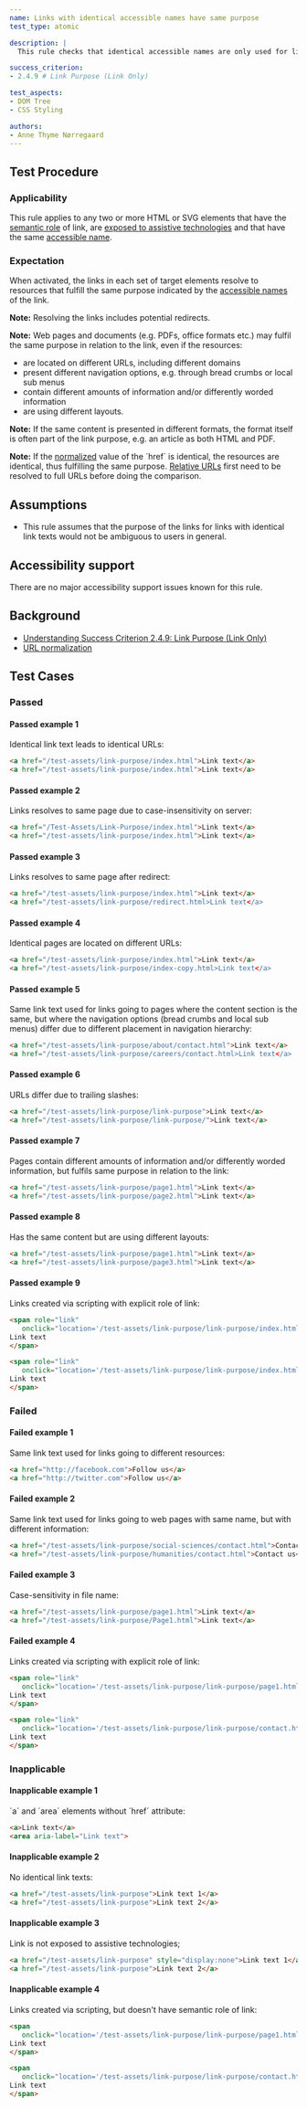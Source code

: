 ```yaml
---
name: Links with identical accessible names have same purpose
test_type: atomic

description: |
  This rule checks that identical accessible names are only used for links that have the same purpose

success_criterion: 
- 2.4.9 # Link Purpose (Link Only)

test_aspects:
- DOM Tree
- CSS Styling

authors:
- Anne Thyme Nørregaard
---
```


## Test Procedure

### Applicability

This rule applies to any two or more HTML or SVG elements that have the [semantic role](#semantic-role) of link, are [exposed to assistive technologies](#exposed-to-assistive-technologies) and that have the same [accessible name](#accessible-name).

### Expectation

When activated, the links in each set of target elements resolve to resources that fulfill the same purpose indicated by the [accessible names](#accessible-name) of the link.

**Note:** Resolving the links includes potential redirects.

**Note:** Web pages and documents (e.g. PDFs, office formats etc.) may fulfil the same purpose in relation to the link, even if the resources:
* are located on different URLs, including different domains
* present different navigation options, e.g. through bread crumbs or local sub menus
* contain different amounts of information and/or differently worded information
* are using different layouts.

**Note:** If the same content is presented in different formats, the format itself is often part of the link purpose, e.g. an article as both HTML and PDF.

**Note:** If the [normalized](#url-normalisation) value of the ´href´ is identical, the resources are identical, thus fulfilling the same purpose. [Relative URLs](https://www.w3.org/TR/WD-html40-970917/htmlweb.html#relative-urls) first need to be resolved to full URLs before doing the comparison.

## Assumptions

* This rule assumes that the purpose of the links for links with identical link texts would not be ambiguous to users in general.

## Accessibility support

There are no major accessibility support issues known for this rule.

## Background

- [Understanding Success Criterion 2.4.9: Link Purpose (Link Only)](https://www.w3.org/WAI/WCAG21/Understanding/link-purpose-link-only.html)
- [URL normalization](#url-normalisation)

## Test Cases

### Passed

#### Passed example 1

Identical link text leads to identical URLs:

```html
<a href="/test-assets/link-purpose/index.html">Link text</a>
<a href="/test-assets/link-purpose/index.html">Link text</a>
```

#### Passed example 2

Links resolves to same page due to case-insensitivity on server:

```html
<a href="/Test-Assets/Link-Purpose/index.html">Link text</a>
<a href="/test-assets/link-purpose/index.html">Link text</a>
```

#### Passed example 3

Links resolves to same page after redirect:

```html
<a href="/test-assets/link-purpose/index.html">Link text</a>
<a href="/test-assets/link-purpose/redirect.html>Link text</a>
```

#### Passed example 4

Identical pages are located on different URLs:

```html
<a href="/test-assets/link-purpose/index.html">Link text</a>
<a href="/test-assets/link-purpose/index-copy.html>Link text</a>
```

#### Passed example 5

Same link text used for links going to pages where the content section is the same, but where the navigation options (bread crumbs and local sub menus) differ due to different placement in navigation hierarchy:

```html
<a href="/test-assets/link-purpose/about/contact.html">Link text</a>
<a href="/test-assets/link-purpose/careers/contact.html>Link text</a>
```

#### Passed example 6

URLs differ due to trailing slashes:

```html
<a href="/test-assets/link-purpose/link-purpose">Link text</a> 
<a href="/test-assets/link-purpose/link-purpose/">Link text</a>
```

#### Passed example 7

Pages contain different amounts of information and/or differently worded information, but fulfils same purpose in relation to the link:

```html
<a href="/test-assets/link-purpose/page1.html">Link text</a>
<a href="/test-assets/link-purpose/page2.html">Link text</a>
```

#### Passed example 8

Has the same content but are using different layouts:

```html
<a href="/test-assets/link-purpose/page1.html">Link text</a>
<a href="/test-assets/link-purpose/page3.html">Link text</a>
```

#### Passed example 9

Links created via scripting with explicit role of link: 

```html
<span role="link"
   onclick="location='/test-assets/link-purpose/link-purpose/index.html.html'">
Link text
</span>

<span role="link"
   onclick="location='/test-assets/link-purpose/link-purpose/index.html'">
Link text
</span>
```

### Failed

#### Failed example 1

Same link text used for links going to different resources:

```html
<a href="http://facebook.com">Follow us</a> 
<a href="http://twitter.com">Follow us</a>
```

#### Failed example 2

Same link text used for links going to web pages with same name, but with different information:

```html
<a href="/test-assets/link-purpose/social-sciences/contact.html">Contact us</a> 
<a href="/test-assets/link-purpose/humanities/contact.html">Contact us</a>
```

#### Failed example 3

Case-sensitivity in file name:

```html
<a href="/test-assets/link-purpose/page1.html">Link text</a> 
<a href="/test-assets/link-purpose/Page1.html">Link text</a>
```

#### Failed example 4

Links created via scripting with explicit role of link: 

```html
<span role="link"
   onclick="location='/test-assets/link-purpose/link-purpose/page1.html'">
Link text
</span>

<span role="link"
   onclick="location='/test-assets/link-purpose/link-purpose/contact.html'">
Link text
</span>
```

### Inapplicable 

#### Inapplicable example 1

´a´ and ´area´ elements without ´href´ attribute:

```html
<a>Link text</a>
<area aria-label="Link text">
```

#### Inapplicable example 2

No identical link texts:

```html
<a href="/test-assets/link-purpose">Link text 1</a>
<a href="/test-assets/link-purpose">Link text 2</a>
```

#### Inapplicable example 3

Link is not exposed to assistive technologies;

```html
<a href="/test-assets/link-purpose" style="display:none">Link text 1</a>
<a href="/test-assets/link-purpose">Link text 2</a>
```

#### Inapplicable example 4

Links created via scripting, but doesn't have semantic role of link:

```html
<span
   onclick="location='/test-assets/link-purpose/link-purpose/page1.html'">
Link text
</span>

<span
   onclick="location='/test-assets/link-purpose/link-purpose/contact.html'">
Link text
</span>
```
